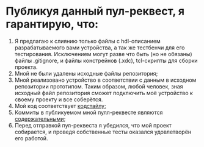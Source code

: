 # Публикуя данный пул-реквест, я гарантирую, что:
1) Я предлагаю к слиянию только файлы с hdl-описанием разрабатываемого вами устройства, а так же тестбенчи для его тестирования. Исключением могут разве что быть (но не обязаны) файлы .gitignore, и файлы констрейнов (.xdc), tcl-скрипты для сборки проекта.
2) Мной не были удалены исходные файлы репозитория;
3) Мной реализовано устройство в соответствии с данным в исходном репозитории прототипом. Таким образом, любой человек, зная исходный файл репозитория сможет подключить моё устройство к своему проекту и все соберётся.
4) Мой код соответствует [кодстайлу](http://82.179.184.185:82/doku.php?id=verilog_guideline);
5) Коммиты в публикуемом мной пулл-реквесте являются [содержательными](https://habr.com/ru/post/416887/);  
6) Перед отправкой пул-реквеста я убедился, что мой проект собирается, и проведя собственные тесты оказался удовлетворён его работой.
